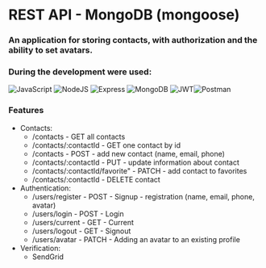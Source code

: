 # REST API - MongoDB (mongoose)

### An application for storing contacts, with authorization and the ability to set avatars.
### During the development were used:

![JavaScript](https://img.shields.io/badge/JavaScript-F7DF1E?style=for-the-badge&logo=javascript&logoColor=black) ![NodeJS](https://img.shields.io/badge/Node.js-43853D?style=for-the-badge&logo=node.js&logoColor=white) ![Express](https://img.shields.io/badge/Express.js-404D59?style=for-the-badge) ![MongoDB](https://img.shields.io/badge/MongoDB-4EA94B?style=for-the-badge&logo=mongodb&logoColor=white) ![JWT](https://img.shields.io/badge/JWT-000000?style=for-the-badge&logo=JSON%20web%20tokens&logoColor=white)![Postman](https://img.shields.io/badge/Postman-FF6C37?style=for-the-badge&logo=Postman&logoColor=white)

### Features
- Contacts:
    -  /contacts - GET all contacts
    -  /contacts/:contactId - GET one contact by id
    -  /contacts - POST - add new contact (name, email, phone)
    -  /contacts/:contactId - PUT - update information about contact
    -  /contacts/:contactId/favorite" - PATCH - add contact to favorites
    -  /contacts/:contactId - DELETE contact
- Authentication:
    -  /users/register - POST - Signup - registration (name, email, phone, avatar)
    -  /users/login - POST - Login 
    -  /users/current - GET - Current
    -  /users/logout - GET - Signout
    -  /users/avatar - PATCH - Adding an avatar to an existing profile
- Verification:
    -  SendGrid